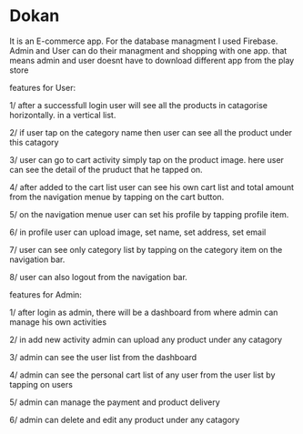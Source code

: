 # Dokan
It is an E-commerce app. For the database managment I used Firebase.
Admin and User can do their managment and shopping with one app. that means admin and user doesnt have to download different app from the play store




features for User:

1/ after a successfull login user will see all the products in catagorise horizontally. in a vertical list.

2/ if user tap on the category name then user can see all the product under this catagory

3/ user can go to cart activity simply tap on the product image. here user can see the detail of the pruduct that he tapped on.

4/ after added to the cart list user can see his own cart list and total amount from the navigation menue by tapping on the cart button. 

5/ on the navigation menue user can set his profile by tapping profile item.

6/ in profile user can upload image, set name, set address, set email

7/ user can see only category list by tapping on the category item on the navigation bar.

8/ user can also logout from the navigation bar.



features for Admin:

1/ after login as admin, there will be a dashboard from where admin can manage his own activities

2/ in add new activity admin can upload any product under any catagory

3/ admin can see the user list from the dashboard

4/ admin can see the personal cart list of any user from the user list by tapping on users

5/ admin can manage the payment and product delivery

6/ admin can delete and edit any product under any catagory



